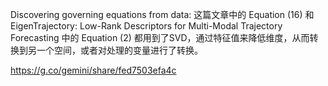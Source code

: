 Discovering governing equations from data: 这篇文章中的 Equation (16) 和 EigenTrajectory: Low-Rank Descriptors for Multi-Modal Trajectory Forecasting 中的 Equation (2) 都用到了SVD，通过特征值来降低维度，从而转换到另一个空间，或者对处理的变量进行了转换。

https://g.co/gemini/share/fed7503efa4c
